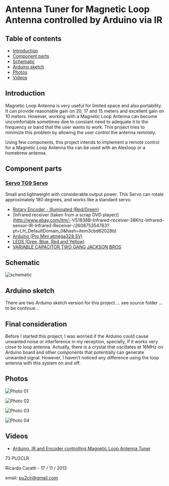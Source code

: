 # Antenna Tuner for Magnetic Loop Antenna controlled by Arduino via IR


## Table of contents

* [Introduction](https://github.com/pu2clr/ATU-with-IR-and-Android-for-Magnetic-Loop#introduction)
* [Component parts](https://github.com/pu2clr/ATU-with-IR-and-Android-for-Magnetic-Loop#component-parts)
* [Schematic](https://github.com/pu2clr/ATU-with-IR-and-Android-for-Magnetic-Loop#schematic)
* [Arduino sketch](https://github.com/pu2clr/ATU-with-IR-and-Android-for-Magnetic-Loop#arduino-sketch)
* [Photos](https://github.com/pu2clr/ATU-with-IR-and-Android-for-Magnetic-Loop#photos)
* [Videos](https://github.com/pu2clr/ATU-with-IR-and-Android-for-Magnetic-Loop#videos)


## Introduction

Magnetic Loop Antenna is very useful for limited space and also portability.  It can provide reasonable gain on 20, 17 and 15 meters and excellent gain on 10 meters.   However, working with a Magnetic Loop Antenna can become uncomfortable sometimes doe to constant need to adequate it to the frequency or band that the user wants to work. This project tries to minimize this problem by allowing the user control the antenna remotely.

Using few components, this project intends to implement a remote control for a Magnetic Loop Antenna tha can be used with an Alexloop or a homebrew antenna.  


## Component parts

### [Servo TG9 Servo](http://www.ee.ic.ac.uk/pcheung/teaching/DE1_EE/stores/sg90_datasheet.pdf)

Small and lightweight with considerable output power. This Servo can rotate approximately 180 degrees, and works like a standard servo.



- [Rotary Encoder - Illuminated (Red/Green)](https://www.sparkfun.com/products/10596)
- [Infrared receiver (taken from a scrap DVD player)](http://www.ebay.com/itm/- VS1838B-Infrared-receiver-38Khz-Infrared-sensor-IR-Infrared-Receiver-/260875354763?pt=LH_DefaultDomain_0&hash=item3cbd62028b)
- [Arduino (Pro Mini atmega328 5V)](http://www.ebay.com/itm/New-ver-Promini-Pro-Mini-atmega328-328p-5V-16MHz-Arduino-Compatible-nano-size-/321090929788?pt=LH_DefaultDomain_0&hash=item4ac282c47c)
- [LEDS (Gree, Blue, Red and Yellow)](http://www.ebay.com/itm/271092424896?ssPageName=STRK:MEWNX:IT&_trksid=p3984.m1439.l2649)
- [VARIABLE CAPACITOR TWO GANG JACKSON BROS](http://www.ebay.com/itm/VARIABLE-CAPACITOR-TWO-GANG-JACKSON-BROS-/300844646071?pt=LH_DefaultDomain_3&hash=item460bbcfeb7)



## Schematic


![schematic](https://github.com/pu2clr/ATU-with-IR-and-Android-for-Magnetic-Loop/blob/master/schematic/schematic_arduino_IR-NEW.png)



## Arduino sketch


There are two Arduino sketch version for this project.... see source folder ... to be continue... 




## Final consideration 


Before I started this project, I was worried if the Arduino could cause unwanted noise or interference in my reception, specially, if it works very close to loop antenna. Actually, there is a crystal that oscillates at 16MHz on Arduino board and other components that potentially can generate unwanted signal. However, I haven’t noticed any difference using the loop antenna with this system on and off.   



## Photos


![Photo 01](https://github.com/pu2clr/ATU-with-IR-and-Android-for-Magnetic-Loop/blob/master/Photos/photo01.jpg)


![Photo 02](https://github.com/pu2clr/ATU-with-IR-and-Android-for-Magnetic-Loop/blob/master/Photos/photo02.jpg)


![Photo 03](https://github.com/pu2clr/ATU-with-IR-and-Android-for-Magnetic-Loop/blob/master/Photos/photo03.jpg)


![Photo 04](https://github.com/pu2clr/ATU-with-IR-and-Android-for-Magnetic-Loop/blob/master/Photos/photo04.jpg)


## Videos

- [Arduino, IR and Encoder controlling Magnetic Loop Antenna Tuner](https://youtu.be/zD-wKD19_8U)





73
PU2CLR

Ricardo Caratti - 17 / 11 / 2013

email: pu2clr@gmail.com



